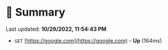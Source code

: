 # 📖 Summary
Last updated: **10/29/2022, 11:54:43 PM**

- `GET` [https://google.com](https://google.com) - **Up** (164ms)
